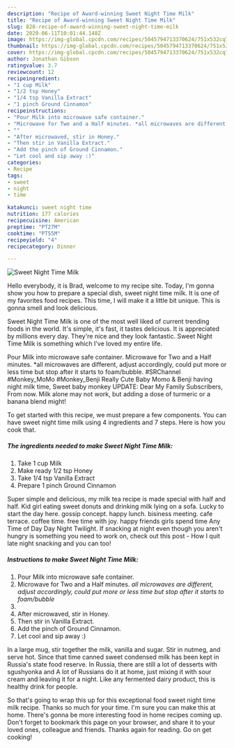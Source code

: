 ```yaml
---
description: "Recipe of Award-winning Sweet Night Time Milk"
title: "Recipe of Award-winning Sweet Night Time Milk"
slug: 828-recipe-of-award-winning-sweet-night-time-milk
date: 2020-06-11T10:01:44.148Z
image: https://img-global.cpcdn.com/recipes/5045794713370624/751x532cq70/sweet-night-time-milk-recipe-main-photo.jpg
thumbnail: https://img-global.cpcdn.com/recipes/5045794713370624/751x532cq70/sweet-night-time-milk-recipe-main-photo.jpg
cover: https://img-global.cpcdn.com/recipes/5045794713370624/751x532cq70/sweet-night-time-milk-recipe-main-photo.jpg
author: Jonathan Gibson
ratingvalue: 3.7
reviewcount: 12
recipeingredient:
- "1 cup Milk"
- "1/2 tsp Honey"
- "1/4 tsp Vanilla Extract"
- "1 pinch Ground Cinnamon"
recipeinstructions:
- "Pour Milk into microwave safe container."
- "Microwave for Two and a Half minutes. *all microwaves are different, adjust accordingly, could put more or less time but stop after it starts to foam/bubble*"
- ""
- "After microwaved, stir in Honey."
- "Then stir in Vanilla Extract."
- "Add the pinch of Ground Cinnamon."
- "Let cool and sip away :)"
categories:
- Recipe
tags:
- sweet
- night
- time

katakunci: sweet night time 
nutrition: 177 calories
recipecuisine: American
preptime: "PT27M"
cooktime: "PT55M"
recipeyield: "4"
recipecategory: Dinner

---
```



![Sweet Night Time Milk](https://img-global.cpcdn.com/recipes/5045794713370624/751x532cq70/sweet-night-time-milk-recipe-main-photo.jpg)

Hello everybody, it is Brad, welcome to my recipe site. Today, I'm gonna show you how to prepare a special dish, sweet night time milk. It is one of my favorites food recipes. This time, I will make it a little bit unique. This is gonna smell and look delicious.

Sweet Night Time Milk is one of the most well liked of current trending foods in the world. It's simple, it's fast, it tastes delicious. It is appreciated by millions every day. They're nice and they look fantastic. Sweet Night Time Milk is something which I've loved my entire life.

Pour Milk into microwave safe container. Microwave for Two and a Half minutes. *all microwaves are different, adjust accordingly, could put more or less time but stop after it starts to foam/bubble. #SRChannel #Monkey_MoMo #Monkey_Benji Really Cute Baby Momo &amp; Benji having night milk time, Sweet baby monkey UPDATE: Dear My Family Subscribers, From now. Milk alone may not work, but adding a dose of turmeric or a banana blend might!


To get started with this recipe, we must prepare a few components. You can have sweet night time milk using 4 ingredients and 7 steps. Here is how you cook that.

<!--inarticleads1-->

##### The ingredients needed to make Sweet Night Time Milk:

1. Take 1 cup Milk
1. Make ready 1/2 tsp Honey
1. Take 1/4 tsp Vanilla Extract
1. Prepare 1 pinch Ground Cinnamon


Super simple and delicious, my milk tea recipe is made special with half and half. Kid girl eating sweet donuts and drinking milk lying on a sofa. Lucky to start the day here. gossip concept. happy lunch. bisiness meeting. cafe terrace. coffee time. free time with joy. happy friends girls spend time Any Time of Day Day Night Twilight. If snacking at night even though you aren&#39;t hungry is something you need to work on, check out this post - How I quit late night snacking and you can too! 

<!--inarticleads2-->

##### Instructions to make Sweet Night Time Milk:

1. Pour Milk into microwave safe container.
1. Microwave for Two and a Half minutes. *all microwaves are different, adjust accordingly, could put more or less time but stop after it starts to foam/bubble*
1. 
1. After microwaved, stir in Honey.
1. Then stir in Vanilla Extract.
1. Add the pinch of Ground Cinnamon.
1. Let cool and sip away :)


In a large mug, stir together the milk, vanilla and sugar. Stir in nutmeg, and serve hot. Since that time canned sweet condensed milk has been kept in Russia&#39;s state food reserve. In Russia, there are still a lot of desserts with sgushyonka and A lot of Russians do it at home, just mixing it with sour cream and leaving it for a night. Like any fermented dairy product, this is healthy drink for people. 

So that's going to wrap this up for this exceptional food sweet night time milk recipe. Thanks so much for your time. I'm sure you can make this at home. There's gonna be more interesting food in home recipes coming up. Don't forget to bookmark this page on your browser, and share it to your loved ones, colleague and friends. Thanks again for reading. Go on get cooking!
